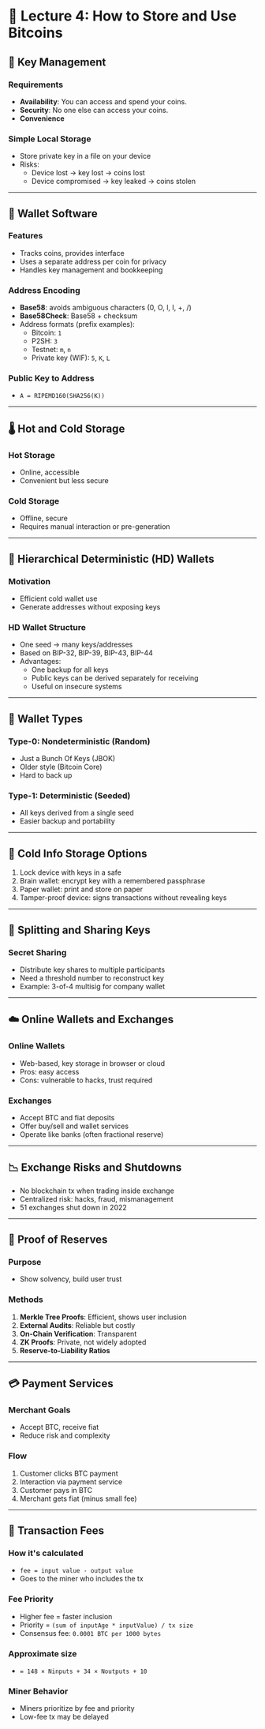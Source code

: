 # 💼 Lecture 4: How to Store and Use Bitcoins

## 🔑 Key Management

### Requirements
- **Availability**: You can access and spend your coins.
- **Security**: No one else can access your coins.
- **Convenience**

### Simple Local Storage
- Store private key in a file on your device
- Risks:
  - Device lost → key lost → coins lost
  - Device compromised → key leaked → coins stolen

---

## 👜 Wallet Software

### Features
- Tracks coins, provides interface
- Uses a separate address per coin for privacy
- Handles key management and bookkeeping

### Address Encoding
- **Base58**: avoids ambiguous characters (0, O, l, I, +, /)
- **Base58Check**: Base58 + checksum
- Address formats (prefix examples):
  - Bitcoin: `1`
  - P2SH: `3`
  - Testnet: `m`, `n`
  - Private key (WIF): `5`, `K`, `L`

### Public Key to Address
- `A = RIPEMD160(SHA256(K))`

---

## 🌡 Hot and Cold Storage

### Hot Storage
- Online, accessible
- Convenient but less secure

### Cold Storage
- Offline, secure
- Requires manual interaction or pre-generation

---

## 🌲 Hierarchical Deterministic (HD) Wallets

### Motivation
- Efficient cold wallet use
- Generate addresses without exposing keys

### HD Wallet Structure
- One seed → many keys/addresses
- Based on BIP-32, BIP-39, BIP-43, BIP-44
- Advantages:
  - One backup for all keys
  - Public keys can be derived separately for receiving
  - Useful on insecure systems

---

## 🔐 Wallet Types

### Type-0: Nondeterministic (Random)
- Just a Bunch Of Keys (JBOK)
- Older style (Bitcoin Core)
- Hard to back up

### Type-1: Deterministic (Seeded)
- All keys derived from a single seed
- Easier backup and portability

---

## 🧻 Cold Info Storage Options
1. Lock device with keys in a safe
2. Brain wallet: encrypt key with a remembered passphrase
3. Paper wallet: print and store on paper
4. Tamper-proof device: signs transactions without revealing keys

---

## 🧩 Splitting and Sharing Keys

### Secret Sharing
- Distribute key shares to multiple participants
- Need a threshold number to reconstruct key
- Example: 3-of-4 multisig for company wallet

---

## ☁️ Online Wallets and Exchanges

### Online Wallets
- Web-based, key storage in browser or cloud
- Pros: easy access
- Cons: vulnerable to hacks, trust required

### Exchanges
- Accept BTC and fiat deposits
- Offer buy/sell and wallet services
- Operate like banks (often fractional reserve)

---

## 📉 Exchange Risks and Shutdowns
- No blockchain tx when trading inside exchange
- Centralized risk: hacks, fraud, mismanagement
- 51 exchanges shut down in 2022

---

## 🧾 Proof of Reserves

### Purpose
- Show solvency, build user trust

### Methods
1. **Merkle Tree Proofs**: Efficient, shows user inclusion
2. **External Audits**: Reliable but costly
3. **On-Chain Verification**: Transparent
4. **ZK Proofs**: Private, not widely adopted
5. **Reserve-to-Liability Ratios**

---

## 💳 Payment Services

### Merchant Goals
- Accept BTC, receive fiat
- Reduce risk and complexity

### Flow
1. Customer clicks BTC payment
2. Interaction via payment service
3. Customer pays in BTC
4. Merchant gets fiat (minus small fee)

---

## 💸 Transaction Fees

### How it's calculated
- `fee = input value - output value`
- Goes to the miner who includes the tx

### Fee Priority
- Higher fee = faster inclusion
- Priority = `(sum of inputAge * inputValue) / tx size`
- Consensus fee: `0.0001 BTC per 1000 bytes`

### Approximate size
- `= 148 × Ninputs + 34 × Noutputs + 10`

### Miner Behavior
- Miners prioritize by fee and priority
- Low-fee tx may be delayed
